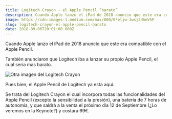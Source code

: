 ```yaml
---
title: Logitech Crayon - el Apple Pencil “barato”
description: Cuando Apple lanzo el iPad de 2018 anuncio que este era compatible con el Apple Pencil.
image: https://cdn-images-1.medium.com/max/800/0*eljw-1wsj2dhnV5P
slug: logitech-crayon-el-apple-pencil-barato
date: 2018-09-06T20:01:00.000Z
---
```


Cuando Apple lanzo el iPad de 2018 anuncio que este era compatible con el Apple Pencil.

También anunciaron que Logitech iba a lanzar su propio Apple Pencil, el cual seria mas barato.

![Otra imagen del Logitech Crayon](https://cdn-images-1.medium.com/max/800/0*RRTJeGUUOW7rRYw9)

Pues bien, el Apple Pencil de Logitech ya esta aquí.

Se trata del Logitech Crayon el cual incorpora todas las funcionalidades del Apple Pencil (excepto la sensibilidad a la presión), una batería de 7 horas de autonomía, y que saldrá a la venta el próximo día 12 de Septiembre (¿Lo veremos en la Keynote?) y costara 69€.

